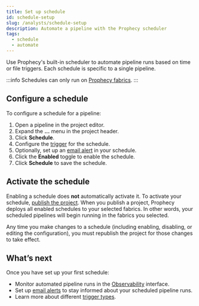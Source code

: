 ```yaml
---
title: Set up schedule
id: schedule-setup
slug: /analysts/schedule-setup
description: Automate a pipeline with the Prophecy scheduler
tags:
  - schedule
  - automate
---
```


Use Prophecy's built-in scheduler to automate pipeline runs based on time or file triggers. Each schedule is specific to a single pipeline.

:::info
Schedules can only run on [Prophecy fabrics](/administration/fabrics/prophecy-fabrics/).
:::

## Configure a schedule

To configure a schedule for a pipeline:

1. Open a pipeline in the project editor.
1. Expand the **...** menu in the project header.
1. Click **Schedule**.
1. Configure the [trigger](/analysts/triggers) for the schedule.
1. Optionally, set up an [email alert](/analysts/schedule-email-alerts) in your schedule.
1. Click the **Enabled** toggle to enable the schedule.
1. Click **Schedule** to save the schedule.

## Activate the schedule

Enabling a schedule does **not** automatically activate it. To activate your schedule, [publish the project](/analysts/project-publication). When you publish a project, Prophecy deploys all enabled schedules to your selected fabrics. In other words, your scheduled pipelines will begin running in the fabrics you selected.

Any time you make changes to a schedule (including enabling, disabling, or editing the configuration), you must republish the project for those changes to take effect.

## What’s next

Once you have set up your first schedule:

- Monitor automated pipeline runs in the [Observability](/analysts/monitoring) interface.
- Set up [email alerts](/analysts/schedule-email-alerts) to stay informed about your scheduled pipeline runs.
- Learn more about different [trigger types](/analysts/triggers).
